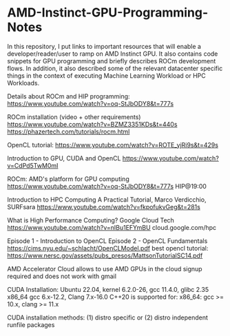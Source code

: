 # AMD-Instinct-GPU-Programming-Notes
In this repository, I put links to important resources that will enable a
developer/reader/user to ramp on AMD Instinct GPU. It also contains
code snippets for GPU programming and briefly describes ROCm development
flows.
In addition, it also described some of the relevant datacenter specific
things in the context of executing Machine Learning Workload or HPC
Workloads.


Details about ROCm and HIP programming:
https://www.youtube.com/watch?v=oq-StJbODY8&t=777s

ROCm installation (video + other requirements)
https://www.youtube.com/watch?v=BZMZ3351KDs&t=440s
https://phazertech.com/tutorials/rocm.html


OpenCL tutorial:
https://www.youtube.com/watch?v=ROTE_yjRi9s&t=429s

Introduction to GPU, CUDA and OpenCL
https://www.youtube.com/watch?v=CdPd5TwM0mI

ROCm: AMD's platform for GPU computing
https://www.youtube.com/watch?v=oq-StJbODY8&t=777s
HIP@19:00

Introduction to HPC Computing A Practical Tutorial, Marco Verdicchio, SURFsara 
https://www.youtube.com/watch?v=fkpofukvGeg&t=281s

What is High Performance Computing? Google Cloud Tech
https://www.youtube.com/watch?v=nIBu1EFYmBU
cloud.google.com/hpc

Episode 1 - Introduction to OpenCL 
Episode 2 - OpenCL Fundamentals
https://cims.nyu.edu/~schlacht/OpenCLModel.pdf
best opencl tutorial:
https://www.nersc.gov/assets/pubs_presos/MattsonTutorialSC14.pdf

AMD Accelerator Cloud
allows to use AMD GPUs in the cloud
signup required and does not work with gmail

CUDA Installation:
Ubuntu 22.04, kernel 6.2.0-26, gcc 11.4.0, glibc 2.35
x86_64 gcc 6.x-12.2, Clang 7.x-16.0
C++20 is supported for: x86_64: gcc >= 10.x, clang >= 11.x

CUDA installation methods: (1) distro specific or (2) distro independent runfile packages




